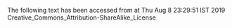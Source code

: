 The following text has been accessed from at Thu Aug 8 23:29:51 IST 2019
Creative_Commons_Attribution-ShareAlike_License
